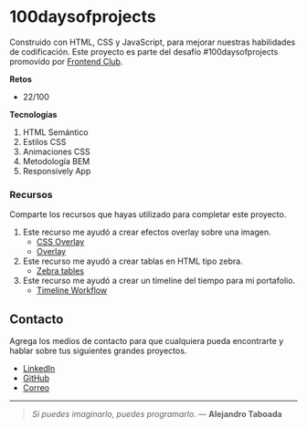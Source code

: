 # 100daysofprojects

Construido con HTML, CSS y JavaScript, para mejorar nuestras habilidades de codificación. Este proyecto es parte del desafío #100daysofprojects promovido por [Frontend Club](https://www.facebook.com/frontendclubfb).

**Retos**
- 22/100


**Tecnologías**

1. HTML Semántico
2. Estilos CSS
3. Animaciones CSS
4. Metodología BEM
5. Responsively App


### Recursos

Comparte los recursos que hayas utilizado para completar este proyecto.

1. Este recurso me ayudó a crear efectos overlay sobre una imagen.
   - [CSS Overlay](https://www.w3schools.com/howto/howto_css_image_overlay.asp)
   - [Overlay](https://www.w3schools.com/howto/howto_css_image_overlay.asp)
2. Este recurso me ayudó a crear tablas en HTML tipo zebra.
   - [Zebra tables](https://www.w3schools.com/howto/howto_css_table_zebra.asp)
3. Este recurso me ayudó a crear un timeline del tiempo para mi portafolio.
   - [Timeline Workflow](https://www.w3schools.com/howto/howto_css_timeline.asp)


## Contacto

Agrega los medios de contacto para que cualquiera pueda encontrarte y hablar sobre tus siguientes grandes proyectos.

- [LinkedIn](https://www.linkedin.com/in/sotopaguayj/)
- [GitHub](https://github.com/sotopaguayj)
- [Correo](sotopaguayj@gmail.com)

---

> _Si puedes imaginarlo, puedes programarlo._ — **Alejandro Taboada**
